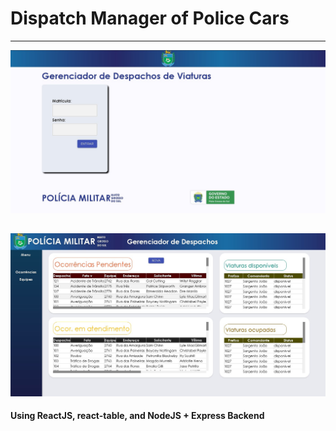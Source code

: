 # Dispatch Manager of Police Cars
----------
![Login screen](./public/Screenshot_1.jpg)

![Main screen](./public/Screenshot_2.jpg)
----------
**Using ReactJS, react-table, and NodeJS + Express Backend**
